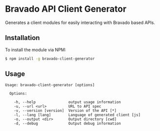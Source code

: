 # Bravado API Client Generator
Generates a client modules for easily interacting with Bravado based APIs.

## Installation
To install the module via NPM:
```bash
$ npm install -g bravado-client-generator
```

## Usage
```
Usage: bravado-client-generator [options]

  Options:

    -h, --help               output usage information
    -u, --url <url>          URL to API spec
    -v, --version [version]  Version of the API [*]
    -l, --lang [lang]        Language of generated client [js]
    -o, --output <dir>       Output directory [cwd]
    -d, --debug              Output debug information
```
